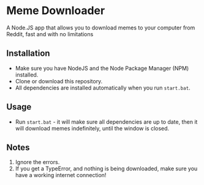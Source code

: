 # Meme Downloader
A Node.JS app that allows you to download memes to your computer from Reddit, fast and with no limitations

## Installation
- Make sure you have NodeJS and the Node Package Manager (NPM) installed.
- Clone or download this repository.
- All dependencies are installed automatically when you run `start.bat`.

## Usage
- Run `start.bat` - it will make sure all dependencies are up to date, then it will download memes indefinitely, until the window is closed.

## Notes
1. Ignore the errors.
2. If you get a TypeError, and nothing is being downloaded, make sure you have a working internet connection!
